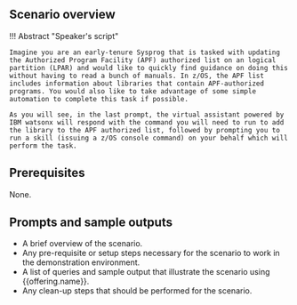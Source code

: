 ## Scenario overview

!!! Abstract "Speaker's script"

    Imagine you are an early-tenure Sysprog that is tasked with updating the Authorized Program Facility (APF) authorized list on an logical partition (LPAR) and would like to quickly find guidance on doing this without having to read a bunch of manuals. In z/OS, the APF list includes information about libraries that contain APF-authorized programs. You would also like to take advantage of some simple automation to complete this task if possible. 
    
    As you will see, in the last prompt, the virtual assistant powered by IBM watsonx will respond with the command you will need to run to add the library to the APF authorized list, followed by prompting you to run a skill (issuing a z/OS console command) on your behalf which will perform the task.

## Prerequisites
None.

## Prompts and sample outputs



- A brief overview of the scenario.
- Any pre-requisite or setup steps necessary for the scenario to work in the demonstration environment.
- A list of queries and sample output that illustrate the scenario using {{offering.name}}.
- Any clean-up steps that should be performed for the scenario.
